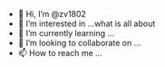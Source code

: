 - 👋 Hi, I’m @zv1802
- 👀 I’m interested in ...what is all about 
- 🌱 I’m currently learning ...
- 💞️ I’m looking to collaborate on ...
- 📫 How to reach me ...

<!---
zv1802/zv1802 is a ✨ special ✨ repository because its `README.md` (this file) appears on your GitHub profile.
You can click the Preview link to take a look at your changes.
--->
